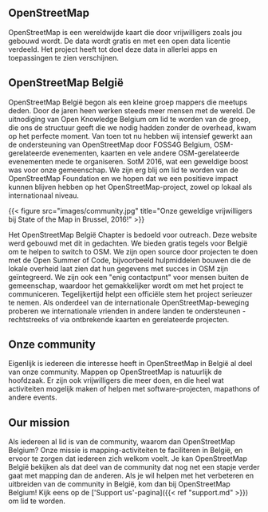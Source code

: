 ## OpenStreetMap

OpenStreetMap is een wereldwijde kaart die door vrijwilligers zoals jou gebouwd wordt. De data wordt gratis en met een open data licentie verdeeld. Het project heeft tot doel deze data in allerlei apps en toepassingen te zien verschijnen.

## OpenStreetMap België

OpenStreetMap België begon als een kleine groep mappers die meetups deden. Door de jaren heen werken steeds meer mensen met de wereld. De uitnodiging van Open Knowledge Belgium om lid te worden van de groep, die ons de structuur geeft die we nodig hadden zonder de overhead, kwam op het perfecte moment. Van toen tot nu hebben wij intensief gewerkt aan de ondersteuning van OpenStreetMap door FOSS4G Belgium, OSM-gerelateerde evenementen, kaarten en vele andere OSM-gerelateerde evenementen mede te organiseren. SotM 2016, wat een geweldige boost was voor onze gemeenschap. We zijn erg blij om lid te worden van de OpenStreetMap Foundation en we hopen dat we een positieve impact kunnen blijven hebben op het OpenStreetMap-project, zowel op lokaal als internationaal niveau.

{{< figure src="images/community.jpg" title="Onze geweldige vrijwilligers bij State of the Map in Brussel, 2016!" >}}

Het OpenStreetMap België Chapter is bedoeld voor outreach. Deze website werd gebouwd met dit in gedachten. We bieden gratis tegels voor België om te helpen to switch to OSM. We zijn open source door projecten te doen met de Open Summer of Code, bijvoorbeeld hulpmiddelen bouwen die de lokale overheid laat zien dat hun gegevens met succes in OSM zijn geïntegreerd. We zijn ook een "enig contactpunt" voor mensen buiten de gemeenschap, waardoor het gemakkelijker wordt om met het project te communiceren. Tegelijkertijd helpt een officiële stem het project serieuzer te nemen. Als onderdeel van de internationale OpenStreetMap-beweging proberen we internationale vrienden in andere landen te ondersteunen - rechtstreeks of via ontbrekende kaarten en gerelateerde projecten.

## Onze community

Eigenlijk is iedereen die interesse heeft in OpenStreetMap in België al deel van onze community. Mappen op OpenStreetMap is natuurlijk de hoofdzaak. Er zijn ook vrijwilligers die meer doen, en die heel wat activiteiten mogelijk maken of helpen met software-projecten, mapathons of andere events.

## Our mission

Als iedereen al lid is van de community, waarom dan OpenStreetMap Belgium? Onze missie is mapping-activiteiten te faciliteren in België, en ervoor te zorgen dat iedereen zich welkom voelt. Je kan OpenStreetMap België bekijken als dat deel van de community dat nog net een stapje verder gaat met mapping dan de anderen. Als je wil helpen met het verbeteren en uitbreiden van de community in België, kom dan bij OpenStreetMap Belgium! Kijk eens op de ['Support us'-pagina]({{< ref "support.md" >}}) om lid te worden.
